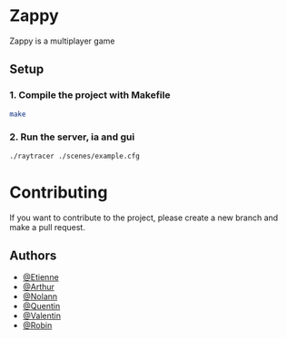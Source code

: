 # Zappy

Zappy is a multiplayer game

## Setup 

### 1. Compile the project with Makefile 
```bash
make
```

### 2. Run the server, ia and gui 
```bash
./raytracer ./scenes/example.cfg
```

# Contributing

If you want to contribute to the project, please create a new branch and make a pull request.

## Authors
- [@Etienne](https://github.com/Etiennelbre)
- [@Arthur](https://github.com/ZifFiji)
- [@Nolann](https://github.com/MelmanC)
- [@Quentin](https://github.com/quentin-lpr)
- [@Valentin](https://github.com/jeanmiii)
- [@Robin](https://github.com/RobinChassagne)

